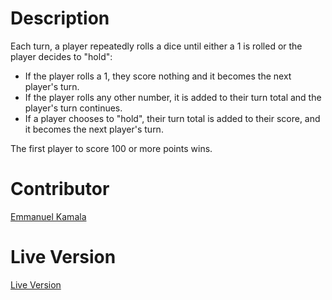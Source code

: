 # Description
Each turn, a player repeatedly rolls a dice until either a 1 is rolled or the player decides to "hold":
<ul>
<li>If the player rolls a 1, they score nothing and it becomes the next player's turn.</li>
<li>If the player rolls any other number, it is added to their turn total and the player's turn continues.</li>
<li>If a player chooses to "hold", their turn total is added to their score, and it becomes the next player's turn.</li>
  </ul>
The first player to score 100 or more points wins.

# Contributor
<a href="http://github.com/emmanuelkamala">Emmanuel Kamala</a>

# Live Version
<a href="https://emmanuelkamala.github.io/pig-game/">Live Version</a>

